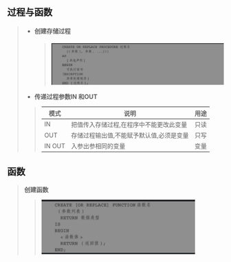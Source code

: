 ## 过程与函数

> - #### 创建存储过程
>
>   > ![image-20211209143812701](image-20211209143812701.png) 
>
> - **传递过程参数IN 和OUT**
>
> > | 模式   | 说明                                     | 用途 |
> > | ------ | ---------------------------------------- | ---- |
> > | IN     | 把值传入存储过程,在程序中不能更改此变量  | 只读 |
> > | OUT    | 存储过程输出值,不能赋予默认值,必须是变量 | 只写 |
> > | IN OUT | 入参出参相同的变量                       | 变量 |

## **函数**

> **创建函数**
>
> > ![image-20211209144838699](image-20211209144838699.png) 
> >
> > 

